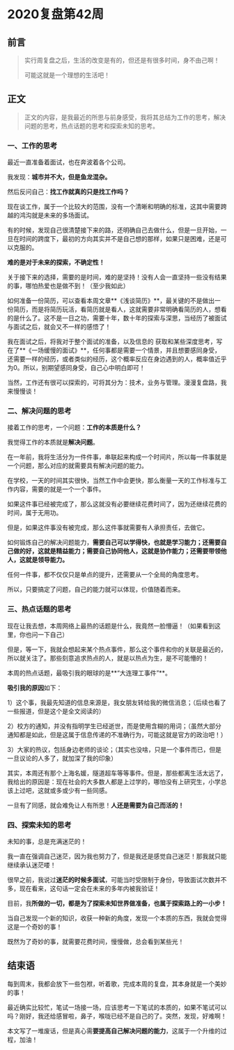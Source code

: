 # 2020复盘第42周

## 前言

> 实行周复盘之后，生活的改变是有的，但还是有很多时间，身不由己啊！
>
> 可能这就是一个理想的生活吧！

## 正文

> 正文的内容，是我最近的所思与前身感受，我将其总结为工作的思考，解决问题的思考，热点话题的思考和探索未知的思考。

### 一、工作的思考

最近一直准备着面试，也在奔波着各个公司。

我发现：**城市并不大，但是鱼龙混杂。**

然后反问自己：**找工作就真的只是找工作吗？**

现在谈工作，属于一个比较大的范围，没有一个清晰和明确的标准，这其中需要跨越的鸿沟就是未来的多场面试。

有的时候，发现自己很清楚接下来的路，还明确自己去做什么，但是一旦开始，一旦在时间的跨度下，最初的方向其实并不是自己想的那样，如果只是困难，还是可以克服的。

**难的是对于未来的探索，不确定性！**

关于接下来的选择，需要的是时间，难的是坚持！没有人会一直坚持一些没有结果的事，哪怕热爱也是做不到！（至少我如此）

如何准备一份简历，可以查看本周文章**《浅谈简历》**，最关键的不是做出一份简历，而是将简历玩活，看简历就是看人，这就需要非常明确看简历的人，想看的是什么了。这不是一日之功，需要十年，数十年的探索与深思，当经历了被面试与面试之后，就会又不一样的感悟了！

我在面试之后，将我对于整个面试的准备，以及信息的 获取和某些深度思考，写在了**《一场缓慢的面试》**，任何事都是需要一个情景，并且想要感同身受，还需要一样的经历，或者类似的经历，这个概率反应在身边遇到的人，概率值近乎为0。所以，别期望感同身受，自己心中明白即可！

当然，工作还有很可以探索的，可将其分为：技术，业务与管理。漫漫复盘路，我来慢慢谈！





### 二、解决问题的思考

接着工作的思考，一个问题：**工作的本质是什么？**

我觉得工作的本质就是**解决问题**。

在一年前，我将生活分为一件件事，串联起来构成一个时间片，所以每一件事就是一个问题，那么对应的就需要具有解决问题的能力。

在学校，一天的时间其实很快，当然工作中会更快，那么衡量一天的工作标准与工作内容，需要的就是一个一个事件。

如果这件事已经被完成了，那么这就没有必要继续花费时间了，因为还继续花费的时间，属于无用功。

但是，如果这件事没有被完成，那么这件事就需要有人承担责任，去做它。

如何锻炼自己的解决问题能力，**需要自己可以学得快，也就是学习能力；还需要自己做的好，这就是精益能力；需要自己协同他人，这就是协作能力；还需要带领他人，这就是领导能力。**

任何一件事，都不仅仅只是单点的提升，还需要从一个全局的角度思考。

所以，只要搞定了问题，自己的能力就可以体现，价值随着而来。





### 三、热点话题的思考

现在让我去想，本周网络上最热的话题是什么，我竟然一脸懵逼！（如果看到这里，你也问一下自己）

但是，等一下，我就会想起来某个热点事件，那么这个事件和你的关联是最近的，所以就关注了。那些刻意追求热点的人，就是以热点为生，是不可能懵的！

本周的热点话题，最吸引我的眼球的是**“大连理工事件”**。

**吸引我的原因**如下：

1）这个事，我最先知道的信息来源是，我女朋友转给我的微信消息；（后续也看了一些报道，但是这个是全文阅读的）

2）校方的通知，并没有指明学生已经逝世，而是使用含糊的用词；（虽然大部分通知都是如此，但是这属于信息传递的不准确行为，可能这就是官方的政治吧！）

3）大家的热议，包括身边老师的谈论；（其实也没啥，只是一个事件而已，但是一旦议论的人多了，就加深了我的印象）

其实，本周还有那个上海名媛，隧道超车等等事件。但是，那些都离生活太远了，我给出的原因是：现在社会的大多数人都是上过学的，哪怕没有上研究生，小学总该上过吧，这就或多或少有一些同感。

一旦有了同感，就会难免让人有所思！**人还是需要为自己而活的！**





### 四、探索未知的思考

未知的事，总是充满迷茫的！

我一直在强调自己迷茫，因为我也努力了，但是我还是感觉自己迷茫！那我就只能继续承认迷茫喽！

很早之前，我说过**迷茫的时候多面试**，可能当时受限制于身份，导致面试次数并不多，现在看来，这句话一定会在未来的多年内被我验证！

目前，我**所做的一切，都是为了探索未知世界做准备，也属于探索路上的一小步！**

当自己发现一个新的知识，收获一种新的角度，发现一个本质的东西，我就会觉得这是一个奇妙的事！

既然为了奇妙的事，就需要花费时间，慢慢做，总会看到某些光！





## 结束语

每到周末，我都会放下一些包袱，听着歌，完成本周的复盘，其本身就是一个美妙的事！

最近确实比较忙，笔试一场接一场，应该思考一下笔试的本质的，如果不笔试可以吗？刚好，我还给感冒啦，鼻子，喉咙已经不是自己的了。突然，发现，好难啊！

本文写了一堆废话，但是真心需**要提高自己解决问题的能力**，这属于一个升维的过程，加油！




